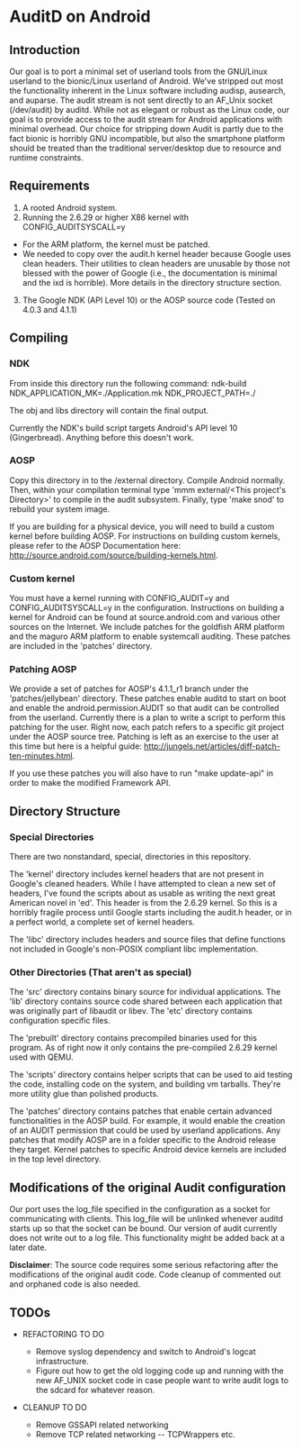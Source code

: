 # AuditD on Android #

## Introduction ##
Our goal is to port a minimal set of userland tools from the GNU/Linux userland to the bionic/Linux userland of Android. We've stripped out most the functionality inherent in the Linux software including audisp, ausearch, and auparse. The audit stream is not sent directly to an AF_Unix socket (/dev/audit) by auditd. While not as elegant or robust as the Linux code, our goal is to provide access to the audit stream for Android applications with minimal overhead. Our choice for stripping down Audit is partly due to the fact bionic is horribly GNU incompatible, but also the smartphone platform should be treated than the traditional server/desktop due to resource and runtime constraints.

## Requirements ##
1. A rooted Android system.
2. Running the 2.6.29 or higher X86 kernel with CONFIG_AUDITSYSCALL=y
  * For the ARM platform, the kernel must be patched.
  * We needed to copy over the audit.h kernel header because Google uses clean headers. Their utilities to clean headers are unusable by those not blessed with the power of Google (i.e., the documentation is minimal and the ixd is horrible). More details in the directory structure section.
3. The Google NDK (API Level 10) or the AOSP source code (Tested on 4.0.3 and 4.1.1)

## Compiling ##

### NDK ###
From inside this directory run the following command: 
ndk-build NDK_APPLICATION_MK=./Application.mk NDK_PROJECT_PATH=./

The obj and libs directory will contain the final output.

Currently the NDK's build script targets Android's API level 10 (Gingerbread). Anything before this doesn't work.

### AOSP ###
Copy this directory in to the <AndroidBuildRoot>/external directory. Compile Android normally. Then, within your compilation terminal type 'mmm external/<This project's Directory>' to compile in the audit subsystem. Finally, type 'make snod' to rebuild your system image.

If you are building for a physical device, you will need to build a custom kernel before building AOSP. For instructions on building custom kernels, please refer to the AOSP Documentation here: http://source.android.com/source/building-kernels.html. 

### Custom kernel ###
You must have a kernel running with CONFIG_AUDIT=y and CONFIG_AUDITSYSCALL=y in the configuration. Instructions on building a kernel for Android can be found at source.android.com and various other sources on the Internet. We include patches for the goldfish ARM platform and the maguro ARM platform to enable systemcall auditing. These patches are included in the 'patches' directory.

### Patching AOSP ###
We provide a set of patches for AOSP's 4.1.1_r1 branch under the 'patches/jellybean' directory. These patches enable auditd to start on boot and enable the android.permission.AUDIT so that audit can be controlled from the userland. Currently there is a plan to write a script to perform this patching for the user. Right now, each patch refers to a specific git project under the AOSP source tree. Patching is left as an exercise to the user at this time but here is a helpful guide: http://jungels.net/articles/diff-patch-ten-minutes.html.

If you use these patches you will also have to run "make update-api" in order to make the modified Framework API.

## Directory Structure ##

### Special Directories ###

There are two nonstandard, special, directories in this repository.

The 'kernel' directory includes kernel headers that are not present in Google's cleaned headers. While I have attempted to clean a new set of headers, I've found the scripts about as usable as writing the next great American novel in 'ed'. This header is from the 2.6.29 kernel. So this is a horribly fragile process until Google starts including the audit.h header, or in a perfect world, a complete set of kernel headers.

The 'libc' directory includes headers and source files that define functions not included in Google's non-POSIX compliant libc implementation. 

### Other Directories (That aren't as special) ###

The 'src' directory contains binary source for individual applications. The 'lib' directory contains source code shared between each application that was originally part of libaudit or libev. The 'etc' directory contains configuration specific files.

The 'prebuilt' directory contains precompiled binaries used for this program. As of right now it only contains the pre-compiled 2.6.29 kernel used with QEMU.

The 'scripts' directory contains helper scripts that can be used to aid testing the code, installing code on the system, and building vm tarballs. They're more utility glue than polished products.

The 'patches' directory contains patches that enable certain advanced functionalities in the AOSP build. For example, it would enable the creation of an AUDIT permission that could be used by userland applications. Any patches that modify AOSP are in a folder specific to the Android release they target. Kernel patches to specific Android device kernels are included in the top level directory.

## Modifications of the original Audit configuration ##

Our port uses the log_file specified in the configuration as a socket for communicating with clients. This log_file will be unlinked whenever auditd starts up so that the socket can be bound. Our version of audit currently does not write out to a log file. This functionality might be added back at a later date.

__Disclaimer__: The source code requires some serious refactoring after the modifications of the original audit code. Code cleanup of commented out and orphaned code is also needed.

## TODOs ##

- REFACTORING TO DO
  - Remove syslog dependency and switch to Android's logcat infrastructure.
  - Figure out how to get the old logging code up and running with the new
    AF_UNIX socket code in case people want to write audit logs to the 
    sdcard for whatever reason.

- CLEANUP TO DO
  - Remove GSSAPI related networking
  - Remove TCP related networking -- TCPWrappers etc.
